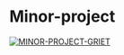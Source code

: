 # Minor-project
[![MINOR-PROJECT-GRIET](https://img.youtube.com/vi/TotGzUNAq1A/0.jpg)](https://www.youtube.com/watch?v=TotGzUNAq1A)
